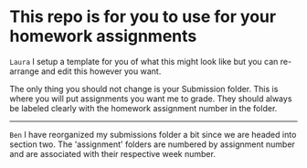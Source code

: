 # This repo is for you to use for your homework assignments
`Laura` I setup a template for you of what this might look like but you can re-arrange and edit this however you want.

The only thing you should not change is your Submission  folder. This is where you  will put assignments you want me to grade. They should always be labeled clearly with the homework assignment number in the folder.

___
`Ben`
I have reorganized my submissions folder a bit since we are headed into section two.  The 'assignment' folders are numbered by assignment number and are  associated with their respective week number.

